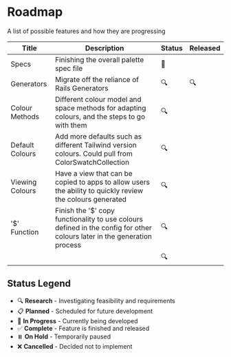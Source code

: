 # Roadmap

A list of possible features and how they are progressing

| Title | Description | Status | Released |
|-------|-------------|--------|----------|
| Specs | Finishing the overall palette spec file | 🚧 |  |
| Generators | Migrate off the reliance of Rails Generators | 🔍 | 🔍 |
| Colour Methods | Different colour model and space methods for adapting colours, and the steps to go with them | 🔍 |  |
| Default Colours | Add more defaults such as different Tailwind version colours. Could pull from ColorSwatchCollection | 🔍 |  |
| Viewing Colours | Have a view that can be copied to apps to allow users the ability to quickly review the colours generated | 🔍 |  |
| '$' Function | Finish the '$' copy functionality to use colours defined in the config for other colours later in the generation process | 🔍 |  |
|  |  | 🔍 |  |

## Status Legend

- 🔍 **Research** - Investigating feasibility and requirements
- 📋 **Planned** - Scheduled for future development
- 🚧 **In Progress** - Currently being developed
- ✅ **Complete** - Feature is finished and released
- ⏸️ **On Hold** - Temporarily paused
- ❌ **Cancelled** - Decided not to implement
